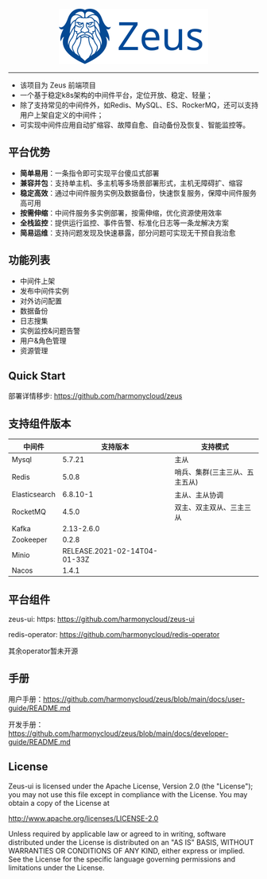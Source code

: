 <p align="center">
    <img src="./docs/img/zeus-icon.svg" alt="Zeus" width="300" />
</p>

---

- 该项目为 Zeus 前端项目
- 一个基于稳定k8s架构的中间件平台，定位开放、稳定、轻量；
- 除了支持常见的中间件外，如Redis、MySQL、ES、RockerMQ，还可以支持用户上架自定义的中间件；
- 可实现中间件应用自动扩缩容、故障自愈、自动备份及恢复、智能监控等。

## 平台优势
- **简单易用**：一条指令即可实现平台傻瓜式部署
- **兼容并包**：支持单主机、多主机等多场景部署形式，主机无障碍扩、缩容
- **稳定高效**：通过中间件服务实例及数据备份，快速恢复服务，保障中间件服务高可用
- **按需伸缩**：中间件服务多实例部署，按需伸缩，优化资源使用效率
- **全栈监控**：提供运行监控、事件告警、标准化日志等一条龙解决方案
- **简易运维**：支持问题发现及快速暴露，部分问题可实现无干预自我治愈

## 功能列表
- 中间件上架
- 发布中间件实例
- 对外访问配置
- 数据备份
- 日志搜集
- 实例监控&问题告警
- 用户&角色管理
- 资源管理


## Quick Start

部署详情移步: https://github.com/harmonycloud/zeus

## 支持组件版本

|中间件|支持版本|支持模式|
|---|---|---|
|Mysql| 5.7.21|主从|
|Redis|5.0.8|哨兵、集群(三主三从、五主五从)|
|Elasticsearch|6.8.10-1|主从、主从协调|
|RocketMQ|4.5.0|双主、双主双从、三主三从|
|Kafka|2.13-2.6.0| |
|Zookeeper|0.2.8| |
|Minio|RELEASE.2021-02-14T04-01-33Z| |
|Nacos|1.4.1| |

## 平台组件

zeus-ui: https: https://github.com/harmonycloud/zeus-ui

redis-operator: https://github.com/harmonycloud/redis-operator

其余operator暂未开源

## 手册

用户手册：https://github.com/harmonycloud/zeus/blob/main/docs/user-guide/README.md

开发手册：https://github.com/harmonycloud/zeus/blob/main/docs/developer-guide/README.md

## License

Zeus-ui is licensed under the Apache License, Version 2.0 (the "License");
you may not use this file except in compliance with the License.
You may obtain a copy of the License at

http://www.apache.org/licenses/LICENSE-2.0

Unless required by applicable law or agreed to in writing, software
distributed under the License is distributed on an "AS IS" BASIS,
WITHOUT WARRANTIES OR CONDITIONS OF ANY KIND, either express or implied.
See the License for the specific language governing permissions and
limitations under the License.
